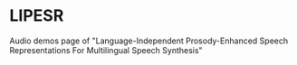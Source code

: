 # LIPESR
Audio demos page of "Language-Independent Prosody-Enhanced Speech Representations For Multilingual Speech Synthesis"